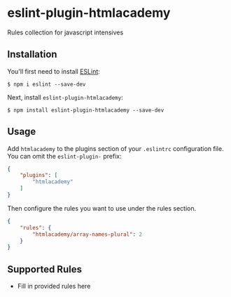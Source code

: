 # eslint-plugin-htmlacademy

Rules collection for javascript intensives

## Installation

You'll first need to install [ESLint](http://eslint.org):

```
$ npm i eslint --save-dev
```

Next, install `eslint-plugin-htmlacademy`:

```
$ npm install eslint-plugin-htmlacademy --save-dev
```


## Usage

Add `htmlacademy` to the plugins section of your `.eslintrc` configuration file. You can omit the `eslint-plugin-` prefix:

```json
{
    "plugins": [
        "htmlacademy"
    ]
}
```


Then configure the rules you want to use under the rules section.

```json
{
    "rules": {
        "htmlacademy/array-names-plural": 2
    }
}
```

## Supported Rules

* Fill in provided rules here
